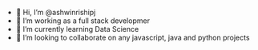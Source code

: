 - 👋 Hi, I’m @ashwinrishipj
- 👀 I’m working as a full stack developmer
- 🌱 I’m currently learning Data Science
- 💞️ I’m looking to collaborate on any javascript, java and python projects
<!---
ashwinrishipj/ashwinrishipj is a ✨ special ✨ repository because its `README.md` (this file) appears on your GitHub profile.
You can click the Preview link to take a look at your changes.
--->
